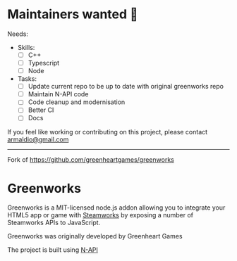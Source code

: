 # Maintainers wanted 👋

Needs:
- Skills:
    - [ ] C++
    - [ ] Typescript
    - [ ] Node
- Tasks:
    - [ ] Update current repo to be up to date with original greenworks repo
    - [ ] Maintain N-API code
    - [ ] Code cleanup and modernisation
    - [ ] Better CI
    - [ ] Docs
        
If you feel like working or contributing on this project, please contact armaldio@gmail.com


<hr>

Fork of https://github.com/greenheartgames/greenworks

# Greenworks

Greenworks is a MIT-licensed node.js addon allowing you to integrate your HTML5 app or game with [Steamworks](http://www.steampowered.com/steamworks/) by exposing a number of Steamworks APIs to JavaScript.

Greenworks was originally developed by Greenheart Games

The project is built using [N-API]()
